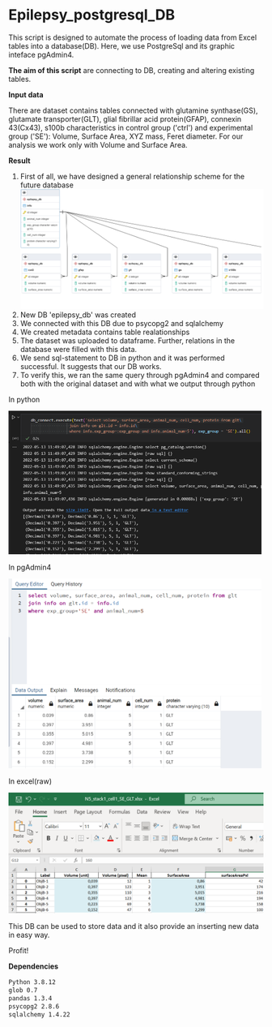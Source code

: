 # Epilepsy_postgresql_DB

This script is designed to automate the process of loading data from Excel tables into a database(DB). Here, we use PostgreSql and its graphic inteface pgAdmin4. 

**The aim of this script** are connecting to DB, creating and altering existing tables.

**Input data**

There are dataset contains tables connected with glutamine synthase(GS), glutamate transporter(GLT), glial fibrillar acid protein(GFAP), connexin 43(Cx43), s100b characteristics in control group ('ctrl') and experimental group ('SE'): Volume, Surface Area, XYZ mass, Feret diameter. For our analysis we work only with Volume and Surface Area.

**Result**
1. First of all, we have designed a general relationship scheme for the future database <img src="https://github.com/Nosa1323/Epilepsy_postgresql_DB/blob/main/assets/db_schema.png" width = "800">
2. New DB 'epilepsy_db' was created 
3. We connected with this DB due to psycopg2 and sqlalchemy
4. We created metadata contains table realationships
5. The dataset was uploaded to dataframe. Further, relations in the database were filled with this data.
6. We send sql-statement to DB in python and it was performed successful. It suggests that our DB works.
7. To verify this, we ran the same query through pgAdmin4 and compared both with the original dataset and with what we output through python

In python

<img src="https://github.com/Nosa1323/Epilepsy_postgresql_DB/blob/main/assets/python_check.png" width = "500">

In pgAdmin4

<img src="https://github.com/Nosa1323/Epilepsy_postgresql_DB/blob/main/assets/pgAdmin4_check.png" width = "500">

In excel(raw)

<img src="https://github.com/Nosa1323/Epilepsy_postgresql_DB/blob/main/assets/excel_check.png" width = "600">


This DB can be used to store data and it also provide an inserting new data in easy way.

Profit!

**Dependencies**

```
Python 3.8.12
glob 0.7
pandas 1.3.4
psycopg2 2.8.6 
sqlalchemy 1.4.22 

```
